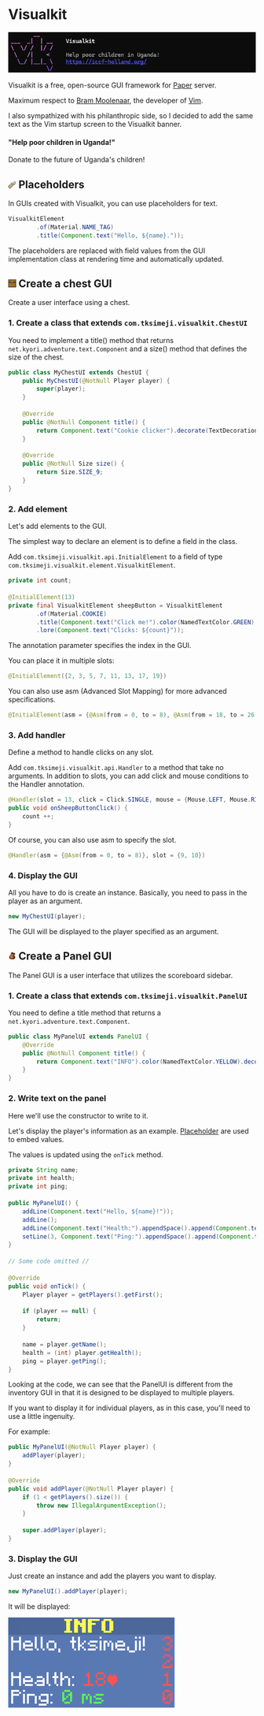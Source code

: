 # Visualkit

![Banner](./assets/042a7581-620a-4df7-bb12-e873befa8529.png)

Visualkit is a free, open-source GUI framework for [Paper](https://papermc.io/software/paper) server.

Maximum respect to [Bram Moolenaar](https://github.com/brammool), the developer of [Vim](https://www.vim.org/).

I also sympathized with his philanthropic side, so I decided to add the same text as the Vim startup screen to the Visualkit banner.

#### "Help poor children in Uganda!"

Donate to the future of Uganda's children!

## ![Placeholder](./assets/2deaff09-7d77-4493-8f71-39609f3b2704.png) Placeholders

<a id="2479b5e2-7a0e-4a02-8e73-9ab045086560"></a>

In GUIs created with Visualkit, you can use placeholders for text.

```java
VisualkitElement
        .of(Material.NAME_TAG)
        .title(Component.text("Hello, ${name}."));
```

The placeholders are replaced with field values from the GUI implementation class
at rendering time and automatically updated.

## ![Chest GUI](./assets/a6e12e13-5b3b-4e72-a847-d19267b4422d.png) Create a chest GUI

Create a user interface using a chest.

### 1. Create a class that extends `com.tksimeji.visualkit.ChestUI`

You need to implement a title() method that returns `net.kyori.adventure.text.Component`
and a size() method that defines the size of the chest.

```java
public class MyChestUI extends ChestUI {
    public MyChestUI(@NotNull Player player) {
        super(player);
    }

    @Override
    public @NotNull Component title() {
        return Component.text("Cookie clicker").decorate(TextDecoration.BOLD);
    }

    @Override
    public @NotNull Size size() {
        return Size.SIZE_9;
    }    
}
```

### 2. Add element

Let's add elements to the GUI.

The simplest way to declare an element is to define a field in the class.

Add `com.tksimeji.visualkit.api.InitialElement` to a field of type `com.tksimeji.visualkit.element.VisualkitElement`.

```java
private int count;

@InitialElement(13)
private final VisualkitElement sheepButton = VisualkitElement
        .of(Material.COOKIE)
        .title(Component.text("Click me!").color(NamedTextColor.GREEN).decorate(TextDecoration.BOLD))
        .lore(Component.text("Clicks: ${count}"));
```

The annotation parameter specifies the index in the GUI.

You can place it in multiple slots:

```java
@InitialElement({2, 3, 5, 7, 11, 13, 17, 19})
```

You can also use asm (Advanced Slot Mapping) for more advanced specifications.

```java
@InitialElement(asm = {@Asm(from = 0, to = 8), @Asm(from = 18, to = 26), @Asm({27, 28})}, value = {29, 30})
```

### 3. Add handler

Define a method to handle clicks on any slot.

Add `com.tksimeji.visualkit.api.Handler` to a method that take no arguments.
In addition to slots, you can add click and mouse conditions to the Handler annotation.

```java
@Handler(slot = 13, click = Click.SINGLE, mouse = {Mouse.LEFT, Mouse.RIGHT})
public void onSheepButtonClick() {
    count ++;
}
```

Of course, you can also use asm to specify the slot.

```java
@Handler(asm = {@Asm(from = 0, to = 8)}, slot = {9, 10})
```

### 4. Display the GUI

All you have to do is create an instance.
Basically, you need to pass in the player as an argument.

```java
new MyChestUI(player);
```

The GUI will be displayed to the player specified as an argument.

## ![Panel GUI](./assets/4a48ded0-5caf-4a18-bcb4-095fffb6f8bf.png) Create a Panel GUI

The Panel GUI is a user interface that utilizes the scoreboard sidebar.

### 1. Create a class that extends `com.tksimeji.visualkit.PanelUI`

You need to define a title method that returns a `net.kyori.adventure.text.Component`.

```java
public class MyPanelUI extends PanelUI {
    @Override
    public @NotNull Component title() {
        return Component.text("INFO").color(NamedTextColor.YELLOW).decorate(TextDecoration.BOLD);
    }
}
```

### 2. Write text on the panel

Here we'll use the constructor to write to it.

Let's display the player's information as an example.
[Placeholder](#2479b5e2-7a0e-4a02-8e73-9ab045086560) are used to embed values.

The values is updated using the `onTick` method.

```java
private String name;
private int health;
private int ping;

public MyPanelUI() {
    addLine(Component.text("Hello, ${name}!"));
    addLine();
    addLine(Component.text("Health:").appendSpace().append(Component.text("${health}♥").color(NamedTextColor.RED)));
    setLine(3, Component.text("Ping:").appendSpace().append(Component.text("${ping} ms").color(NamedTextColor.GREEN)));
}

// Some code omitted //

@Override
public void onTick() {
    Player player = getPlayers().getFirst();

    if (player == null) {
        return;
    }

    name = player.getName();
    health = (int) player.getHealth();
    ping = player.getPing();
}
```

Looking at the code, we can see that the PanelUI is different from the inventory GUI
in that it is designed to be displayed to multiple players.

If you want to display it for individual players, as in this case, you'll need to use a little ingenuity.

For example:

```java
public MyPanelUI(@NotNull Player player) {
    addPlayer(player);
}

@Override
public void addPlayer(@NotNull Player player) {
    if (1 < getPlayers().size()) {
        throw new IllegalArgumentException();
    }

    super.addPlayer(player);
}
```

### 3. Display the GUI

Just create an instance and add the players you want to display.

```java
new MyPanelUI().addPlayer(player);
```

It will be displayed:

![](./assets/9f1b15f3-90d9-4fba-aace-999084882d52.png)